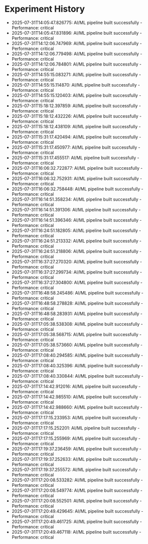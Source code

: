 # Experiment History

- 2025-07-31T14:05:47.826775: AI/ML pipeline built successfully - Performance: critical
- 2025-07-31T14:05:47.831896: AI/ML pipeline built successfully - Performance: critical
- 2025-07-31T14:12:06.747969: AI/ML pipeline built successfully - Performance: critical
- 2025-07-31T14:12:06.779498: AI/ML pipeline built successfully - Performance: critical
- 2025-07-31T14:12:06.784801: AI/ML pipeline built successfully - Performance: critical
- 2025-07-31T14:55:15.083271: AI/ML pipeline built successfully - Performance: critical
- 2025-07-31T14:55:15.114870: AI/ML pipeline built successfully - Performance: critical
- 2025-07-31T14:55:15.120403: AI/ML pipeline built successfully - Performance: critical
- 2025-07-31T15:18:12.397859: AI/ML pipeline built successfully - Performance: critical
- 2025-07-31T15:18:12.432226: AI/ML pipeline built successfully - Performance: critical
- 2025-07-31T15:18:12.438109: AI/ML pipeline built successfully - Performance: critical
- 2025-07-31T15:31:17.420494: AI/ML pipeline built successfully - Performance: critical
- 2025-07-31T15:31:17.450977: AI/ML pipeline built successfully - Performance: critical
- 2025-07-31T15:31:17.455517: AI/ML pipeline built successfully - Performance: critical
- 2025-07-31T16:06:32.722877: AI/ML pipeline built successfully - Performance: critical
- 2025-07-31T16:06:32.752931: AI/ML pipeline built successfully - Performance: critical
- 2025-07-31T16:06:32.758448: AI/ML pipeline built successfully - Performance: critical
- 2025-07-31T16:14:51.358234: AI/ML pipeline built successfully - Performance: critical
- 2025-07-31T16:14:51.391306: AI/ML pipeline built successfully - Performance: critical
- 2025-07-31T16:14:51.396346: AI/ML pipeline built successfully - Performance: critical
- 2025-07-31T16:24:51.182805: AI/ML pipeline built successfully - Performance: critical
- 2025-07-31T16:24:51.213332: AI/ML pipeline built successfully - Performance: critical
- 2025-07-31T16:24:51.218806: AI/ML pipeline built successfully - Performance: critical
- 2025-07-31T16:37:27.270320: AI/ML pipeline built successfully - Performance: critical
- 2025-07-31T16:37:27.299734: AI/ML pipeline built successfully - Performance: critical
- 2025-07-31T16:37:27.304800: AI/ML pipeline built successfully - Performance: critical
- 2025-07-31T16:48:58.245486: AI/ML pipeline built successfully - Performance: critical
- 2025-07-31T16:48:58.278828: AI/ML pipeline built successfully - Performance: critical
- 2025-07-31T16:48:58.283931: AI/ML pipeline built successfully - Performance: critical
- 2025-07-31T17:05:38.538308: AI/ML pipeline built successfully - Performance: critical
- 2025-07-31T17:05:38.568715: AI/ML pipeline built successfully - Performance: critical
- 2025-07-31T17:05:38.573660: AI/ML pipeline built successfully - Performance: critical
- 2025-07-31T17:08:40.294585: AI/ML pipeline built successfully - Performance: critical
- 2025-07-31T17:08:40.325396: AI/ML pipeline built successfully - Performance: critical
- 2025-07-31T17:08:40.330844: AI/ML pipeline built successfully - Performance: critical
- 2025-07-31T17:14:42.912016: AI/ML pipeline built successfully - Performance: critical
- 2025-07-31T17:14:42.985510: AI/ML pipeline built successfully - Performance: critical
- 2025-07-31T17:14:42.988660: AI/ML pipeline built successfully - Performance: critical
- 2025-07-31T17:17:15.233953: AI/ML pipeline built successfully - Performance: critical
- 2025-07-31T17:17:15.252201: AI/ML pipeline built successfully - Performance: critical
- 2025-07-31T17:17:15.255969: AI/ML pipeline built successfully - Performance: critical
- 2025-07-31T17:19:37.236459: AI/ML pipeline built successfully - Performance: critical
- 2025-07-31T17:19:37.252633: AI/ML pipeline built successfully - Performance: critical
- 2025-07-31T17:19:37.255572: AI/ML pipeline built successfully - Performance: critical
- 2025-07-31T17:20:08.533282: AI/ML pipeline built successfully - Performance: critical
- 2025-07-31T17:20:08.549774: AI/ML pipeline built successfully - Performance: critical
- 2025-07-31T17:20:08.552501: AI/ML pipeline built successfully - Performance: critical
- 2025-07-31T17:20:49.429645: AI/ML pipeline built successfully - Performance: critical
- 2025-07-31T17:20:49.461725: AI/ML pipeline built successfully - Performance: critical
- 2025-07-31T17:20:49.467118: AI/ML pipeline built successfully - Performance: critical
